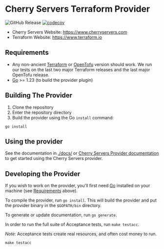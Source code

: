 # Cherry Servers Terraform Provider

![GitHub Release](https://img.shields.io/github/v/release/cherryservers/terraform-provider-cherryservers?include_prereleases)
[![codecov](https://codecov.io/gh/cherryservers/terraform-provider-cherryservers/graph/badge.svg?token=92SWET4NJJ)](https://codecov.io/gh/cherryservers/terraform-provider-cherryservers)

- Cherry Servers Website: https://www.cherryservers.com
- Terraform Website: https://www.terraform.io

## Requirements

- Any non-ancient [Terraform](https://developer.hashicorp.com/terraform/downloads)
  or [OpenTofu](https://opentofu.org/docs/intro/install/) version should work. We run our tests on the last two major
  Terraform releases and the last major OpenTofu release.
- [Go](https://golang.org/doc/install) >= 1.23 (to build the provider plugin)

## Building The Provider

1. Clone the repository
2. Enter the repository directory
3. Build the provider using the Go `install` command:

```shell
go install
```

## Using the provider

See the documentation in [./docs/](/docs/) or [Cherry Servers Provider documentation](https://registry.terraform.io/providers/cherryservers/cherryservers/latest/docs) to get started using the Cherry Servers provider.

## Developing the Provider

If you wish to work on the provider, you'll first need [Go](http://www.golang.org) installed on your machine (see [Requirements](#requirements) above).

To compile the provider, run `go install`. This will build the provider and put the provider binary in the `$GOPATH/bin` directory.

To generate or update documentation, run `go generate`.

In order to run the full suite of Acceptance tests, run `make testacc`.

*Note:* Acceptance tests create real resources, and often cost money to run.

```shell
make testacc
```
